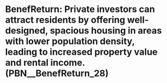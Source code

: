 # BenefReturn: __Private investors can attract residents by offering well-designed, spacious housing in areas with lower population density, leading to increased property value and rental income.__ (PBN__BenefReturn_28)

